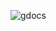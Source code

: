![gdocs](https://docs.google.com/document/d/1hb2PIUCLtazjIvYKCbm2q4izeW292U1ri92fIajDbC0/edit#heading=h.8o0bix26q26e)